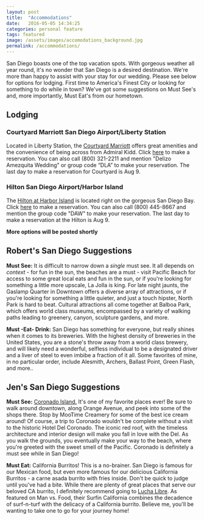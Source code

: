 ```yaml
---
layout: post
title:  "Accommodations"
date:   2016-05-05 14:34:25
categories: personal feature
tags: featured
image: /assets/images/accomodations_background.jpg
permalink: /accommodations/
---
```

San Diego boasts one of the top vacation spots. With gorgeous weather all year round, it's no wonder that San Diego is a desired destination. We're more than happy to assist with your stay for our wedding. Please see below for options for lodging. First time to America's Finest City or looking for something to do while in town? We've got some suggestions on Must See's and, more importantly, Must Eat's from our hometown.

## Lodging

### Courtyard Marriott San Diego Airport/Liberty Station

Located in Liberty Station, the [Courtyard Marriott](http://www.marriott.com/hotels/travel/sanal-courtyard-san-diego-airport-liberty-station/) offers great amenities and the convenience of being across from Admiral Kidd. Click [here](http://www.marriott.com/meeting-event-hotels/group-corporate-travel/groupCorp.mi?resLinkData=Delizo%20Amezquita%20Wedding%5Esanal%60dladlaa%7Cdladlab%60179-189%60USD%60false%604%609/9/16%609/11/16%608/9/16&app=resvlink&stop_mobi=yes) to make a reservation. You can also call (800) 321-2211 and mention "Delizo Amezquita Wedding" or group code “DLA” to make your reservation. The last day to make a reservation for Courtyard is Aug 9.


### Hilton San Diego Airport/Harbor Island

The [Hilton at Harbor Island](http://www3.hilton.com/en/hotels/california/hilton-san-diego-airport-harbor-island-SANAHHF/index.html) is located right on the gorgeous San Diego Bay. Click [here](http://www.hilton.com/en/hi/groups/personalized/S/SANAHHF-DAW-20160909/index.jhtml?WT.mc_id=POG) to make a reservation. You can also call (800) 445-8667 and mention the group code "DAW" to make your reservation. The last day to make a reservation at the Hilton is Aug 9.

**More options will be posted shortly**


## Robert's San Diego Suggestions
**Must See:** It is difficult to narrow down a _single_ must see. It all depends on _context_ - for fun in the sun, the beaches are a must - visit Pacific Beach for access to some great local eats and fun in the sun, or if you're looking for something a little more upscale, La Jolla is king. For late night jaunts, the Gaslamp Quarter in Downtown offers a diverse array of attractions, or if you're looking for something a little quieter, and just a touch hipster, North Park is hard to beat. Cultural attractions all come together at Balboa Park, which offers world class museums, encompassed by a variety of walking paths leading to greenery, canyon, sculpture gardens, and more. 

**Must -Eat- Drink:** San Diego has something for everyone, but really shines when it comes to its breweries. With the highest density of breweries in the United States, you are a stone's throw away from a world class brewery, and will likely need a wonderful, selfless individual to be a designated driver and a liver of steel to even imbibe a fraction of it all. Some favorites of mine, in no particular order, include Alesmith, Archers, Ballast Point, Green Flash, and more..

## Jen's San Diego Suggestions
**Must See:** [Coronado Island.](http://coronadovisitorcenter.com/) It's one of my favorite places ever! Be sure to walk around downtown, along Orange Avenue, and peek into some of the shops there. Stop by MooTime Creamery for some of the best ice cream around! Of course, a trip to Coronado wouldn't be complete without a visit to the historic Hotel Del Coronado. The iconic red roof, with the timeless architecture and interior design will make you fall in love with the Del. As you walk the grounds, you eventually make your way to the beach, where you're greeted with the sweet smell of the Pacific. Coronado is definitely a must see while in San Diego!

**Must Eat:** California Burritos! This is a no-brainer. San Diego is famous for our Mexican food, but even more famous for our delicious California Burritos - a carne asada burrito with fries inside. Don't be quick to judge until you've had a bite. While there are plenty of great places that serve our beloved CA burrito, I definitely recommend going to [Lucha Libre](http://www.tacosmackdown.com/). As featured on Man vs. Food, their Surfin California combines the decadence of surf-n-turf with the delicacy of a California burrito. Believe me, you'll be wanting to take one to go for your journey home!

<!-- --- -->
<!-- layout: page -->
<!-- title: Accommodations -->
<!-- permalink: /accommodations/ -->
<!-- --- -->
